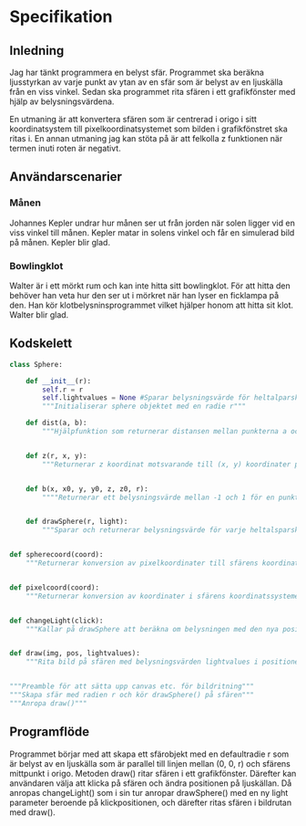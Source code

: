 # Specifikation
## Inledning
Jag har tänkt programmera en belyst sfär. Programmet ska beräkna ljusstyrkan av varje punkt av ytan av en sfär som är belyst av en ljuskälla från en viss vinkel. Sedan ska programmet rita sfären i ett grafikfönster med hjälp av belysningsvärdena.

En utmaning är att konvertera sfären som är centrerad i origo i sitt koordinatsystem till pixelkoordinatsystemet som bilden i grafikfönstret ska ritas i. En annan utmaning jag kan stöta på är att felkolla z funktionen när termen inuti roten är negativt.

## Användarscenarier
### Månen
Johannes Kepler undrar hur månen ser ut från jorden när solen ligger vid en viss vinkel till månen. Kepler matar in solens vinkel och får en simulerad bild på månen. Kepler blir glad.

### Bowlingklot
Walter är i ett mörkt rum och kan inte hitta sitt bowlingklot. För att hitta den behöver han veta hur den ser ut i mörkret när han lyser en ficklampa på den. Han kör klotbelysninsprogrammet vilket hjälper honom att hitta sit klot. Walter blir glad.

## Kodskelett
```python
class Sphere:

    def __init__(r):
        self.r = r
        self.lightvalues = None #Sparar belysningsvärde för heltalparskoordinater (x, y) på sfären
        """Initialiserar sphere objektet med en radie r"""

    def dist(a, b):
        """Hjälpfunktion som returnerar distansen mellan punkterna a och b i planet"""


    def z(r, x, y):
        """Returnerar z koordinat motsvarande till (x, y) koordinater på framsidan av sfären"""


    def b(x, x0, y, y0, z, z0, r):
        """"Returnerar ett belysningsvärde mellan -1 och 1 för en punkt på sfären beroende på belysningen position och vinkel"""


    def drawSphere(r, light):
        """Sparar och returnerar belysningsvärde för varje heltalsparskoordinat (x, y) på sfären i self.lightvalues med hjälp av belysningsfunktionen b()"""


def spherecoord(coord):
    """Returnerar konversion av pixelkoordinater till sfärens koordinatssystemet"""


def pixelcoord(coord):
    """Returnerar konversion av koordinater i sfärens koordinatssystemet till pixelkoordinater"""


def changeLight(click):
    """Kallar på drawSphere att beräkna om belysningen med den nya positionen på ljuskällan som angivits genom användarinput och anropar draw()"""


def draw(img, pos, lightvalues):
    """Rita bild på sfären med belysningsvärden lightvalues i positionen pos i bildrutan"""


"""Preamble för att sätta upp canvas etc. för bildritning"""
"""Skapa sfär med radien r och kör drawSphere() på sfären"""
"""Anropa draw()"""
```

## Programflöde
Programmet börjar med att skapa ett sfärobjekt med en defaultradie r som är belyst av en ljuskälla som är parallel till linjen mellan (0, 0, r) och sfärens mittpunkt i origo. Metoden draw() ritar sfären i ett grafikfönster. Därefter kan användaren välja att klicka på sfären och ändra positionen på ljuskällan. Då anropas changeLight() som i sin tur anropar drawSphere() med en ny light parameter beroende på klickpositionen, och därefter ritas sfären i bildrutan med draw().
